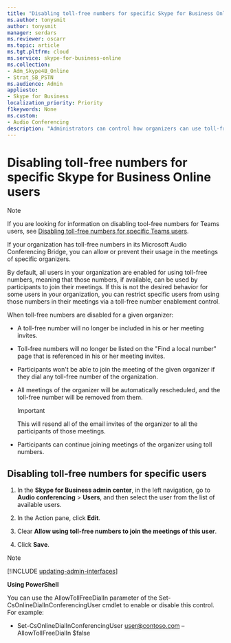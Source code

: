 ```yaml
---
title: "Disabling toll-free numbers for specific Skype for Business Online users"
ms.author: tonysmit
author: tonysmit
manager: serdars
ms.reviewer: oscarr
ms.topic: article
ms.tgt.pltfrm: cloud
ms.service: skype-for-business-online
ms.collection: 
- Adm_Skype4B_Online
- Strat_SB_PSTN
ms.audience: Admin
appliesto:
- Skype for Business 
localization_priority: Priority
f1keywords: None
ms.custom:
- Audio Conferencing
description: "Administrators can control how organizers can use toll-free numbers for their meetings." 
---
```


# Disabling toll-free numbers for specific Skype for Business Online users

> [!Note]
> If you are looking for information on disabling tool-free numbers for Teams users, see  [Disabling toll-free numbers for specific Teams users](https://docs.microsoft.com/MicrosoftTeams/disabling-toll-free-numbers-for-specific-users).

If your organization has toll-free numbers in its Microsoft Audio Conferencing Bridge, you can allow or prevent their usage in the meetings of specific organizers.  

By default, all users in your organization are enabled for using toll-free numbers, meaning that those numbers, if available, can be used by participants to join their meetings. If this is not the desired behavior for some users in your organization, you can restrict specific users from using those numbers in their meetings via a toll-free number enablement control. 

When toll-free numbers are disabled for a given organizer: 
 - A toll-free number will no longer be included in his or her meeting invites. 
 - Toll-free numbers will no longer be listed on the "Find a local number" page that is referenced in his or her meeting invites. 
 - Participants won't be able to join the meeting of the given organizer if they dial any toll-free number of the organization. 
 - All meetings of the organizer will be automatically rescheduled, and the toll-free number will be removed from them.  

    > [!IMPORTANT]
    > This will resend all of the email invites of the organizer to all the participants of those meetings. 

 - Participants can continue joining meetings of the organizer using toll numbers. 

## Disabling toll-free numbers for specific users 


1. In the **Skype for Business admin center**, in the left navigation, go to **Audio conferencing** > **Users**, and then select the user from the list of available users. 

2. In the Action pane, click **Edit**. 

3. Clear **Allow using toll-free numbers to join the meetings of this user**. 
 
4. Click **Save**. 
 
> [!Note]
> [!INCLUDE [updating-admin-interfaces](../includes/updating-admin-interfaces.md)]
 
**Using PowerShell**  

You can use the AllowTollFreeDialIn parameter of the Set-CsOnlineDialInConferencingUser cmdlet to enable or disable this control. For example: 

 - Set-CsOnlineDialInConferencingUser user@contoso.com – AllowTollFreeDialIn $false
